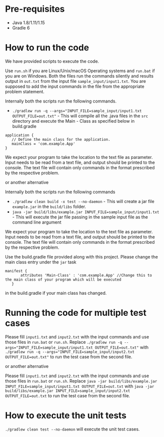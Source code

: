 # Pre-requisites
* Java 1.8/1.11/1.15
* Gradle 6

# How to run the code

We have provided scripts to execute the code. 

Use `run.sh` if you are Linux/Unix/macOS Operating systems and `run.bat` if you are on Windows.  Both the files run the commands silently and results output in `out.txt` from the input file `sample_input/input1.txt`. You are supposed to add the input commands in the file from the appropriate problem statement.

Internally both the scripts run the following commands.

 * `./gradlew run -q --args="INPUT_FILE=sample_input/input1.txt OUTPUT_FILE=out.txt"` - This will compile all the .java files in the `src` directory and execute the Main - Class as specified below in build.gradle
 ```
 application {
    // Define the main class for the application.
    mainClass = 'com.example.App'
}
 ```
 We expect your program to take the location to the text file as parameter. Input needs to be read from a text file, and output should be printed to the console. The text file will contain only commands in the format prescribed by the respective problem.


 or another alternative


Internally both the scripts run the following commands 

 * `./gradlew clean build -x test --no-daemon` - This will create a jar file `example.jar` in the `build/libs` folder.
 * `java -jar build/libs/example.jar INPUT_FILE=sample_input/input1.txt` - This will execute the jar file passing in the sample input file as the command line argument

 We expect your program to take the location to the text file as parameter. Input needs to be read from a text file, and output should be printed to the console. The text file will contain only commands in the format prescribed by the respective problem.

 Use the build.gradle file provided along with this project. Please change the main class entry under the `jar` task

 ```
 manifest {
        attributes 'Main-Class' : 'com.example.App' //Change this to the main class of your program which will be executed
    }
```
in the build.gradle if your main class has changed.



 # Running the code for multiple test cases


 Please fill `input1.txt` and `input2.txt` with the input commands and use those files in `run.bat` or `run.sh`. Replace `./gradlew run -q --args="INPUT_FILE=sample_input/input1.txt OUTPUT_FILE=out.txt"` with `./gradlew run -q --args="INPUT_FILE=sample_input/input2.txt OUTPUT_FILE=out.txt"` to run the test case from the second file. 


 or another alternative


 Please fill `input1.txt` and `input2.txt` with the input commands and use those files in `run.bat` or `run.sh`. Replace `java -jar build/libs/example.jar INPUT_FILE=sample_input/input1.txt OUTPUT_FILE=out.txt` with `java -jar build/libs/example.jar INPUT_FILE=sample_input/input2.txt OUTPUT_FILE=out.txt` to run the test case from the second file. 


 # How to execute the unit tests

 `./gradlew clean test --no-daemon` will execute the unit test cases.